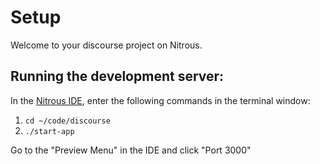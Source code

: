 # Setup

Welcome to your discourse project on Nitrous.

## Running the development server:

In the [Nitrous IDE](https://community.nitrous.io/docs/ide-overview), enter the following commands in the terminal window:

1. `cd ~/code/discourse`
2. `./start-app`

Go to the "Preview Menu" in the IDE and click "Port 3000"
